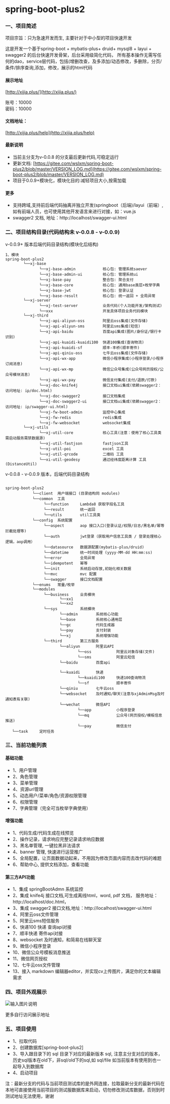 # spring-boot-plus2

### 一、项目简述

项目宗旨：只为急速开发而生, 主要针对于中小型的项目快速开发

这是开发一个基于spring-boot + mybatis-plus+ druid+ mysql8 + layui + swagger2 的后台快速开发骨架，后台采用级简化代码，
所有基本操作无需写任何的dao，service层代码，包括(增删改查，及多添加/动态修改，多删除，分页/条件/排序查询,添加，修改，展示的html代码


#### 展示地址
[http://xijia.plus/](http://xijia.plus/) 

账号：10000  
密码：10000

#### 文档地址：
 [http://xijia.plus/help](http://xijia.plus/help) 

#### 最新说明
- 当前主分支为v-0.0.8 的分支最后更新代码,可稳定运行
- 更新文档: [https://gitee.com/wslxm/spring-boot-plus2/blob/master/VERSION_LOG.md](https://gitee.com/wslxm/spring-boot-plus2/blob/master/VERSION_LOG.md) 
- 项目于0.0.9+模块化，模块化目的:减轻项目大小,按需加载
#### 更多

- 支持跨域,支持前后端代码抽离并独立开发(springboot（后端)/layui（前端）, 如有前端人员，也可使用其他开发语言来进行对接，如：vue.js
- swagger2 文档, 地址：http://localhost/swagger-ui.html


### 二、项目结构目录(代码结构未 v-0.0.8 - v-0.0.9)

v-0.0.9+ 版本后端代码目录结构(模块化后结构)
```base
1、模块
spring-boot-plus2
        └──xj-base
               └──xj-base-admin            核心包: 管理系统saever
               └──xj-base-admin-ui         核心包: 管理系统ui
               └──xj-base-pay              整合包: 聚合支付
               └──xj-base-core             核心包: 通用base类层+枚举字典
               └──xj-base-jwt              核心包: 登录认证
               └──xj-base-result           核心包: 统一返回 + 全局异常
        └──xj-server     
               └──xj-test-server           业务代码(个人功能开发/架构测试)
               └──xxx                      开发具体项目业务代码模块
        └──xj-third
               └──xj-api-aliyun-oss        阿里云oss集成(文件存储)
               └──xj-api-aliyun-sms        阿里云sms集成(短信)
               └──xj-api-baidu             百度api集成(图片/身份证/银行卡识别)
               └──xj-api-kuaidi-kuaidi100  快递100集成(查询物流)
               └──xj-api-kuaidi-sf         顺丰-丰桥(顺丰寄件)
               └──xj-api-qiniu-oss         七牛云oss集成(文件存储)
               └──xj-api-wx-app            微信小程序集成(小程序登录/小程序订阅消息)
               └──xj-api-wx-mp             微信公众号集成(公众号网页授权/公众号模块消息)
               └──xj-api-wx-pay            微信支付集成(支付/退款/打款)
               └──xj-doc-knife4j           接口文档ui集成(依赖swagger2：访问地址: ip/doc.html)
               └──xj-doc-swagger2          接口文档集成
               └──xj-doc-swagger2-ui       接口文档ui集成(依赖swagger2：访问地址: ip/swagger-ui.html)
               └──xj-fw-boot-admin         监控中心集成    
               └──xj-fw-redis              redis集成    
               └──xj-fw-websocket          websocket集成    
        └──xj-utils
               └──xj-util-core             核心工具(注意：使用了核心工具类需启动服务需禁数据源)
               └──xj-util-fastjson         fastjson工具
               └──xj-util-poi              excel 工具
               └──xj-util-qrcode           二维码 工具
               └──xi-util-geodesy          通过经纬度距离计算 工具(DistanceUtil)
```


v-0.0.8 - v-0.0.9 版本，后端代码目录结构 
```base

spring-boot-plus2
            └──client  用户端接口 (目录结构同 modules)
            └──common  工具
                 └──function     Lambda8 获取字段名工具
                 └──result       统一返回
                 └──utils        util工具类
            └──config  系统配置
                 └──aspect       aop 接口入口(登录认证/权限/日志/黑名单/幂等拦截处理等)
                 └──auth         jwt登录（获取用户信息工具类 / 登录处理核心逻辑，aop调用） 
                 └──datasource   数据源配置(mybatis-plus/druid)
                 └──datetime     统一时间处理 (yyyy-MM-dd HH:mm:ss)
                 └──error        全局异常
                 └──idempotent   幂等
                 └──init         系统启动存放,初始化相关数据
                 └──mvc          mvc 配置
                 └──swagger      接口文档配置
            └──enums   常量/枚举
            └──modules
                 └──business     业务模块
                        └──xx1         
                        └──xx2   
                 └──sys          系统模块
                        └──admin        系统核心功能
                        └──base         系统核心通用层
                        └──gc           代码生成器
                        └──pay          支付封装
                        └──xj           系统增强功能
                 └──third        第三方服务
                        └──aliyun       阿里云API
                                └──oss           阿里云对象存储(文件)
                                └──sms           阿里云短信
                        └──baidu        百度api
                     
                        └──kuaidi       快递
                                └──kuaidi100     快递100查询物流
                                └──sf            顺丰寄件
                        └──qiniu        七牛云oss
                        └──websocket    及时通知/聊天(注意与xjAdminMsg及时通知表有关联)
                        └──wechat       微信API
                                └──app           小程序登录 
                                └──mq            公众号(网页授权/模板信息推送)
                                └──pay           微信支付
   └──task     定时任务

```


### 三、当前功能列表
#### 基础功能
- 1、用户管理
- 2、角色管理
- 3、菜单管理
- 4、资源url管理
- 5、动态用户/菜单/角色/资源权限管理 
- 6、权限管理
- 7、字典管理（完全可当枚举字典使用）


#### 增强功能
- 1、代码生成/代码生成在线预览   
- 2、操作记录，请求响应完整记录请求响应数据
- 3、黑名单管理, 一键拉黑非法请求
- 4、banner 管理, 快速进行运营推广
- 5、全局配置，让页面数据动起来，不用因为修改页面内容而去改代码的难题
- 6、帮助中心, 提供文档添加，查看功能

#### 第三方API功能
- 1、集成 springBootAdmn 系统监控
- 2、集成 knife4j 接口文档,可生成离线html，word, pdf 文档， 服务地址：http://localhost/doc.html，
- 3、集成 swagger2 接口文档,地址：http://localhost/swagger-ui.html
- 4、阿里云oss文件管理
- 5、阿里云sms短信服务
- 6、快递100 快递 查询api对接
- 7、顺丰快递 寄件api对接
- 8、websocket 及时通知，和简易在线聊天室
- 9、微信小程序登录
- 10、微信公众号模板消息推送
- 11、微信网页授权
- 12、七牛云oss文件管理
- 13、接入 markdown 编辑器editor，并实现cv上传图片，满足你的文本编辑需求



### 四、项目外观展示

![输入图片说明](https://images.gitee.com/uploads/images/2020/1206/114540_8a29dc40_2208600.png "屏幕截图.png")

更多自行访问展示地址



### 五、项目使用

- 1、拉取代码
- 2、创建数据库[spring-boot-plus2]
- 3、导入跟目录下的 sql 目录下对应的最新版本 sql, 注意主分支对应的版本，历史sql版本在old下，非sql/old下的sql,如 sql/file 如当前版本有使用到也一起导入到数据库
- 4、启动项目

注：最新分支的代码与当前项目测试库的是外网连接，拉取最新分支的最新代码在本地可直接使用当前项目的测试服数据库来启动，切勿修改测试库数据，否则到时测试地址无法使用，谢谢
